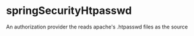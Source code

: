 springSecurityHtpasswd
======================

An authorization provider the reads apache's .htpasswd files as the source
